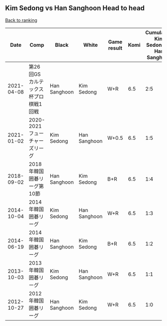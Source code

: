 ## Kim Sedong vs Han Sanghoon Head to head

[Back to ranking](../../index.md)




| **Date** | **Comp** | **Black** | **White** | **Game result** | **Komi** | **Cumulative Kim Sedong vs Han Sanghoon** | **Kim Sedong streak** | **Han Sanghoon streak** | 
| --- | --- | --- | --- | --- | --- | --- | --- | --- |
| 2021-04-08 | 第26回GSカルテックス杯プロ棋戦1回戦 | Han Sanghoon | Kim Sedong | W+R | 6.5 | 2:5 | 1 | 0 | 
| 2021-01-02 | 2020-2021フューチャーズリーグ | Kim Sedong | Han Sanghoon | W+0.5 | 6.5 | 1:5 | 0 | 5 | 
| 2018-09-02 | 2018年韓国囲碁リーグ第10節 | Han Sanghoon | Kim Sedong | B+R | 6.5 | 1:4 | 0 | 4 | 
| 2014-10-04 | 2014年韓国囲碁リーグ | Kim Sedong | Han Sanghoon | W+R | 6.5 | 1:3 | 0 | 3 | 
| 2014-06-19 | 2014年韓国囲碁リーグ | Han Sanghoon | Kim Sedong | B+R | 6.5 | 1:2 | 0 | 2 | 
| 2013-10-03 | 2013年韓国囲碁リーグ | Kim Sedong | Han Sanghoon | W+R | 6.5 | 1:1 | 0 | 1 | 
| 2012-10-27 | 2012年韓国囲碁リーグ | Han Sanghoon | Kim Sedong | W+R | 6.5 | 1:0 | 1 | 0 |




